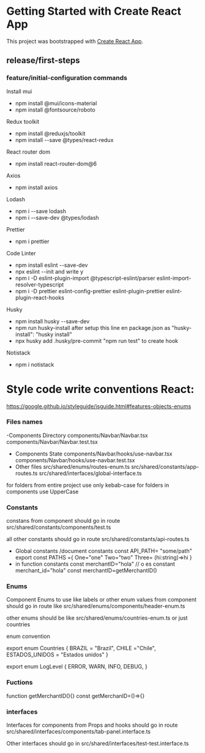 # Getting Started with Create React App

This project was bootstrapped with [Create React App](https://github.com/facebook/create-react-app).

## release/first-steps

### feature/initial-configuration commands

Install mui

- npm install @mui/icons-material
- npm install @fontsource/roboto

Redux toolkit

- npm install @reduxjs/toolkit
- npm install --save @types/react-redux

React router dom

- npm install react-router-dom@6

Axios

- npm install axios

Lodash

- npm i --save lodash
- npm i --save-dev @types/lodash

Prettier

- npm i prettier

Code Linter

- npm install eslint --save-dev
- npx eslint --init and write y
- npm i -D eslint-plugin-import @typescript-eslint/parser eslint-import-resolver-typescript
- npm i -D prettier eslint-config-prettier eslint-plugin-prettier eslint-plugin-react-hooks

Husky

- npm install husky --save-dev
- npm run husky-install after setup this line en package.json as "husky-install": "husky install"
- npx husky add .husky/pre-commit "npm run test" to create hook

Notistack

- npm i notistack

# Style code write conventions React:

https://google.github.io/styleguide/jsguide.html#features-objects-enums

### Files names

-Components Directory
components/Navbar/Navbar.tsx
components/Navbar/Navbar.test.tsx

- Components State
  components/Navbar/hooks/use-navbar.tsx
  components/Navbar/hooks/use-navbar.test.tsx
- Other files
  src/shared/enums/routes-enum.ts
  src/shared/constants/app-routes.ts
  src/shared/interfaces/global-interface.ts

for folders from entire project use only kebab-case
for folders in components use UpperCase

### Constants

constans from component should go in route
src/shared/constants/components/test.ts

all other constants should go in route
src/shared/constants/api-routes.ts

- Global constants /document constants
  const API_PATH= "some/path"
  export const PATHS ={
  One="one"
  Two="two"
  Three= (hi:string)=>hi
  }
- in function constants
  const merchantID="hola" // o es constant merchant_id="hola"
  const merchantID=getMerchantID()

### Enums

Component Enums to use like labels or other enum values from component should go in route like
src/shared/enums/components/header-enum.ts

other enums should be like
src/shared/enums/countries-enum.ts or just countries

enum convention

export enum Countries {
BRAZIL = "Brazil",
CHILE ="Chile",
ESTADOS_UNIDOS = "Estados unidos"
}

export enum LogLevel {
ERROR,
WARN,
INFO,
DEBUG,
}

### Fuctions

function getMerchantID(){}
const getMerchanID=()=>{}

### interfaces

Interfaces for components from Props and hooks should go in route
src/shared/interfaces/components/tab-panel.interface.ts

Other interfaces should go in
src/shared/interfaces/test-test.interface.ts
